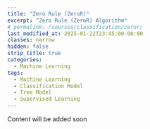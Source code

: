 ```yaml
---
title: "Zero Rule (ZeroR)"
excerpt: "Zero Rule (ZeroR) Algorithm"
# permalink: /courses/classification/zeror/
last_modified_at: 2025-01-22T23:45:00-00:00
classes: narrow
hidden: false
strip_title: true
categories:
  - Machine Learning
tags: 
  - Machine Learning
  - Classification Model
  - Tree Model
  - Supervised Learning
---
```

Content will be added soon